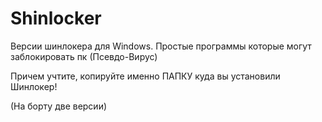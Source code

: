 # Shinlocker
Версии шинлокера для Windows. Простые программы которые могут заблокировать пк (Псевдо-Вирус)

Причем учтите, копируйте именно ПАПКУ куда вы установили Шинлокер! 

(На борту две версии)
